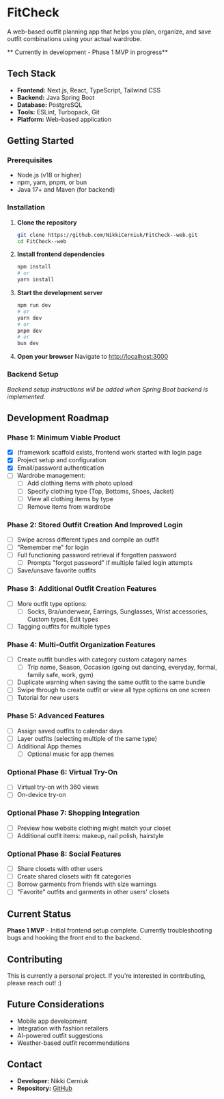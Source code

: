 # FitCheck
A web-based outfit planning app that helps you plan, organize, and save outfit combinations using your actual wardrobe.

 
** Currently in development - Phase 1 MVP in progress**


## Tech Stack
- **Frontend:** Next.js, React, TypeScript, Tailwind CSS
- **Backend:** Java Spring Boot
- **Database:** PostgreSQL
- **Tools:** ESLint, Turbopack, Git
- **Platform:** Web-based application

## Getting Started

### Prerequisites
- Node.js (v18 or higher)
- npm, yarn, pnpm, or bun
- Java 17+ and Maven (for backend)

### Installation

1. **Clone the repository**
   ```bash
   git clone https://github.com/NikkiCerniuk/FitCheck--web.git
   cd FitCheck--web
   ```

2. **Install frontend dependencies**
   ```bash
   npm install
   # or
   yarn install
   ```

3. **Start the development server**
   ```bash
   npm run dev
   # or
   yarn dev
   # or
   pnpm dev
   # or
   bun dev
   ```

4. **Open your browser**
   Navigate to [http://localhost:3000](http://localhost:3000)

### Backend Setup
*Backend setup instructions will be added when Spring Boot backend is implemented.*

## Development Roadmap

### Phase 1: Minimum Viable Product
- [x] (framework scaffold exists, frontend work started with login page
- [x] Project setup and configuration
- [x] Email/password authentication
- [ ] Wardrobe management:
  - [ ] Add clothing items with photo upload
  - [ ] Specify clothing type (Top, Bottoms, Shoes, Jacket)
  - [ ] View all clothing items by type
  - [ ] Remove items from wardrobe

### Phase 2: Stored Outfit Creation And Improved Login
- [ ] Swipe across different types and compile an outfit
- [ ] "Remember me" for login
- [ ] Full functioning password retrieval if forgotten password
  - [ ] Prompts "forgot password" if multiple failed login attempts
- [ ] Save/unsave favorite outfits

### Phase 3: Additional Outfit Creation Features
- [ ] More outfit type options:
  - [ ] Socks, Bra/underwear, Earrings, Sunglasses, Wrist accessories, Custom types, Edit types
- [ ] Tagging outfits for multiple types

### Phase 4: Multi-Outfit Organization Features
- [ ] Create outfit bundles with category custom catagory names
  - [ ] Trip name, Season, Occasion (going out dancing, everyday, formal, family safe, work, gym)
- [ ] Duplicate warning when saving the same outfit to the same bundle
- [ ] Swipe through to create outfit or view all type options on one screen
- [ ] Tutorial for new users

### Phase 5: Advanced Features
- [ ] Assign saved outfits to calendar days
- [ ] Layer outfits (selecting multiple of the same type)
- [ ] Additional App themes
  - [ ] Optional music for app themes

### Optional Phase 6: Virtual Try-On
- [ ] Virtual try-on with 360 views
- [ ] On-device try-on

### Optional Phase 7: Shopping Integration
- [ ] Preview how website clothing might match your closet
- [ ] Additional outfit items: makeup, nail polish, hairstyle

### Optional Phase 8: Social Features
- [ ] Share closets with other users
- [ ] Create shared closets with fit categories
- [ ] Borrow garments from friends with size warnings
- [ ] "Favorite" outfits and garments in other users' closets

## Current Status
**Phase 1 MVP** -  Initial frontend setup complete. Currently troubleshooting bugs and hooking the front end to the backend.

## Contributing
This is currently a personal project. If you're interested in contributing, please reach out! :)

## Future Considerations
- Mobile app development
- Integration with fashion retailers
- AI-powered outfit suggestions
- Weather-based outfit recommendations

## Contact
- **Developer:** Nikki Cerniuk
- **Repository:** [GitHub](https://github.com/NikkiCerniuk/FitCheck--web)
